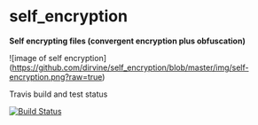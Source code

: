 # self_encryption

**Self encrypting files (convergent encryption plus obfuscation)**


![image of self encryption] (https://github.com/dirvine/self_encryption/blob/master/img/self-encryption.png?raw=true)

Travis build and test status

[![Build Status](https://travis-ci.org/dirvine/self_encryption.svg?branch=master)](https://travis-ci.org/dirvine/self_encryption)
